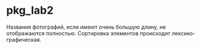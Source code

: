 # pkg_lab2
Названия фотографий, если имеют очень большую длину, не отображаются полностью.
Сортировка элементов происходит лексико-графическая.
